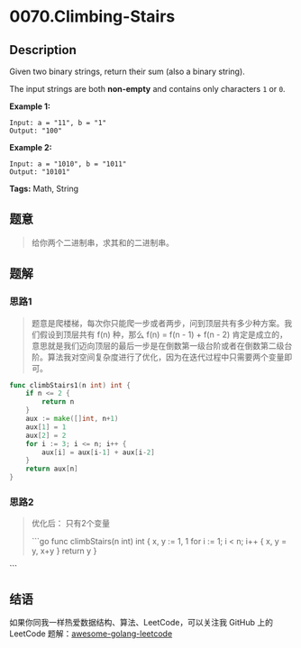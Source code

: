 # 0070.Climbing-Stairs

## Description

Given two binary strings, return their sum \(also a binary string\).

The input strings are both **non-empty** and contains only characters `1` or `0`.

**Example 1:**

```text
Input: a = "11", b = "1"
Output: "100"
```

**Example 2:**

```text
Input: a = "1010", b = "1011"
Output: "10101"
```

**Tags:** Math, String

## 题意

> 给你两个二进制串，求其和的二进制串。

## 题解

### 思路1

> 题意是爬楼梯，每次你只能爬一步或者两步，问到顶层共有多少种方案。我们假设到顶层共有 f\(n\) 种，那么 f\(n\) = f\(n - 1\) + f\(n - 2\) 肯定是成立的，意思就是我们迈向顶层的最后一步是在倒数第一级台阶或者在倒数第二级台阶。算法我对空间复杂度进行了优化，因为在迭代过程中只需要两个变量即可。

```go
func climbStairs1(n int) int {
    if n <= 2 {
        return n
    }
    aux := make([]int, n+1)
    aux[1] = 1
    aux[2] = 2
    for i := 3; i <= n; i++ {
        aux[i] = aux[i-1] + aux[i-2]
    }
    return aux[n]
}
```

### 思路2

> 优化后： 只有2个变量
>
> \`\`\`go func climbStairs\(n int\) int { x, y := 1, 1 for i := 1; i &lt; n; i++ { x, y = y, x+y } return y }

\`\`\`

## 结语

如果你同我一样热爱数据结构、算法、LeetCode，可以关注我 GitHub 上的 LeetCode 题解：[awesome-golang-leetcode](https://github.com/kylesliu/awesome-golang-algorithm)

